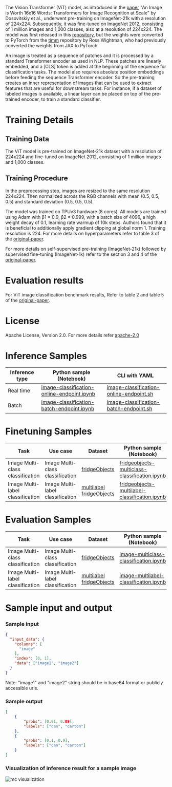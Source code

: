 The Vision Transformer (ViT) model, as introduced in the <a href="https://arxiv.org/abs/2010.11929" target="_blank">paper</a> "An Image is Worth 16x16 Words: Transformers for Image Recognition at Scale" by Dosovitskiy et al., underwent pre-training on ImageNet-21k with a resolution of 224x224. Subsequently, it was fine-tuned on ImageNet 2012, consisting of 1 million images and 1,000 classes, also at a resolution of 224x224. The model was first released in this <a href="https://github.com/google-research/vision_transformer" target="_blank">repository</a>, but the weights were converted to PyTorch from the <a href="https://github.com/huggingface/pytorch-image-models" target="_blank">timm</a> repository by Ross Wightman, who had previously converted the weights from JAX to PyTorch.

An image is treated as a sequence of patches and it is processed by a standard Transformer encoder as used in NLP. These patches are linearly embedded, and a [CLS] token is added at the beginning of the sequence for classification tasks. The model also requires absolute position embeddings before feeding the sequence Transformer encoder. So the pre-training creates an inner representation of images that can be used to extract features that are useful for downstream tasks. For instance, if a dataset of labeled images is available, a linear layer can be placed on top of the pre-trained encoder, to train a standard classifier.

# Training Details

## Training Data

The ViT model is pre-trained on ImageNet-21k dataset with a resolution of 224x224 and fine-tuned on ImageNet 2012, consisting of 1 million images and 1,000 classes.

## Training Procedure

In the preprocessing step, images are resized to the same resolution 224x224. Then normalized across the RGB channels with mean (0.5, 0.5, 0.5) and standard deviation (0.5, 0.5, 0.5).

The model was trained on TPUv3 hardware (8 cores). All models are trained using Adam with β1 = 0.9, β2 = 0.999, with a batch size of 4096, a high weight decay of 0.1, learning rate warmup of 10k steps. Authors found that it is beneficial to additionally apply gradient clipping at global norm 1. Training resolution is 224. For more details on hyperparameters refer to table 3 of the <a href="https://arxiv.org/abs/2010.11929" target="_blank">original-paper</a>.

For more details on self-supervised pre-training (ImageNet-21k) followed by supervised fine-tuning (ImageNet-1k) refer to the section 3 and 4 of the <a href="https://arxiv.org/abs/2010.11929" target="_blank">original-paper</a>.

# Evaluation results

For ViT image classification benchmark results, Refer to table 2 and table 5 of the <a href="https://arxiv.org/abs/2010.11929" target="_blank">original-paper</a>.

# License

Apache License, Version 2.0. For more details refer <a href="https://www.apache.org/licenses/LICENSE-2.0" target="_blank">apache-2.0</a>

# Inference Samples

Inference type|Python sample (Notebook)|CLI with YAML
|--|--|--|
Real time|<a href="https://aka.ms/azureml-infer-sdk-image-classification" target="_blank">image-classification-online-endpoint.ipynb</a>|<a href="https://aka.ms/azureml-infer-cli-image-classification" target="_blank">image-classification-online-endpoint.sh</a>
Batch |<a href="https://aka.ms/azureml-infer-batch-sdk-image-classification" target="_blank">image-classification-batch-endpoint.ipynb</a>|<a href="https://aka.ms/azureml-infer-batch-cli-image-classification" target="_blank">image-classification-batch-endpoint.sh</a>

# Finetuning Samples

Task|Use case|Dataset|Python sample (Notebook)|CLI with YAML
|---|--|--|--|--|
Image Multi-class classification|Image Multi-class classification|[fridgeObjects](https://cvbp-secondary.z19.web.core.windows.net/datasets/image_classification/fridgeObjects.zip)|<a href="https://aka.ms/azureml-ft-sdk-image-mc-classification" target="_blank">fridgeobjects-multiclass-classification.ipynb</a>|<a href="https://aka.ms/azureml-ft-cli-image-mc-classification" target="_blank">fridgeobjects-multiclass-classification.sh</a>
Image Multi-label classification|Image Multi-label classification|[multilabel fridgeObjects](https://cvbp-secondary.z19.web.core.windows.net/datasets/image_classification/multilabelFridgeObjects.zip)|<a href="https://aka.ms/azureml-ft-sdk-image-ml-classification" target="_blank">fridgeobjects-multilabel-classification.ipynb</a>|<a href="https://aka.ms/azureml-ft-cli-image-ml-classification" target="_blank">fridgeobjects-multilabel-classification.sh</a>

# Evaluation Samples

|Task|Use case|Dataset|Python sample (Notebook)|
|---|--|--|--|
|Image Multi-class classification|Image Multi-class classification|[fridgeObjects](https://cvbp-secondary.z19.web.core.windows.net/datasets/image_classification/fridgeObjects.zip)|<a href="https://aka.ms/azureml-evaluation-sdk-image-mc-classification" target="_blank">image-multiclass-classification.ipynb</a>|
|Image Multi-label classification|Image Multi-label classification|[multilabel fridgeObjects](https://cvbp-secondary.z19.web.core.windows.net/datasets/image_classification/multilabelFridgeObjects.zip)|<a href="https://aka.ms/azureml-evaluation-sdk-image-ml-classification" target="_blank">image-multilabel-classification.ipynb</a>|

# Sample input and output

### Sample input

```json
{
  "input_data": {
    "columns": [
      "image"
    ],
    "index": [0, 1],
    "data": ["image1", "image2"]
  }
}
```

Note: "image1" and "image2" string should be in base64 format or publicly accessible urls.


### Sample output

```json
[
    {
        "probs": [0.91, 0.09],
        "labels": ["can", "carton"]
    },
    {
        "probs": [0.1, 0.9],
        "labels": ["can", "carton"]
    }
]
```

### Visualization of inference result for a sample image

<img src="https://automlcesdkdataresources.blob.core.windows.net/finetuning-image-models/images/Model_Result_Visualizations(Do_not_delete)/plot_google-vit-base-patch16-224_elephant_MC.png" alt="mc visualization">
